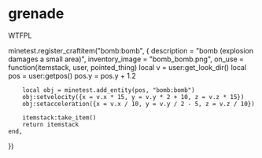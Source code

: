 # grenade

WTFPL

minetest.register_craftitem("bomb:bomb", {
	description = "bomb (explosion damages a small area)",
	inventory_image = "bomb_bomb.png",
	on_use = function(itemstack, user, pointed_thing)
		local v = user:get_look_dir()
		local pos = user:getpos()
		pos.y = pos.y + 1.2

		local obj = minetest.add_entity(pos, "bomb:bomb")
		obj:setvelocity({x = v.x * 15, y = v.y * 2 + 10, z = v.z * 15})
		obj:setacceleration({x = v.x / 10, y = v.y / 2 - 5, z = v.z / 10})

		itemstack:take_item()
		return itemstack
	end,
})